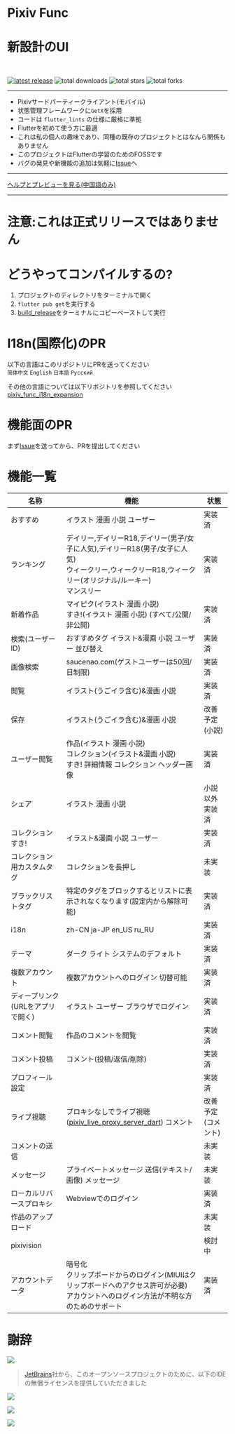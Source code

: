 # Pixiv Func

# 新設計のUI

<br/>

[![latest release](https://img.shields.io/github/release/git-xiaocao/pixiv_func_mobile?label=latest%20release)](https://github.com/xiao-cao-x/pixiv_func_mobile/releases/latest)
![total downloads](https://img.shields.io/github/downloads/git-xiaocao/pixiv_func_mobile/total.svg?label=total%20downloads)
![total stars](https://img.shields.io/github/stars/git-xiaocao/pixiv_func_mobile?label=total%20stars)
![total forks](https://img.shields.io/github/forks/git-xiaocao/pixiv_func_mobile?label=total%20forks)

---

- Pixivサードパーティークライアント(モバイル)
- 状態管理フレームワークに`GetX`を採用
- コードは `flutter_lints` の仕様に厳格に準拠
- Flutterを初めて使う方に最適
- これは私の個人の趣味であり、同種の既存のプロジェクトとはなんら関係もありません
- このプロジェクトはFlutterの学習のためのFOSSです
- バグの発見や新機能の追加は気軽に[Issue](https://github.com/git-xiaocao/pixiv_func_mobile/issues/new)へ

---

[ヘルプとプレビューを見る(中国語のみ)](https://pixiv.xiaocao.moe/#/pixiv-func/mobile)

<!-- [QQグループ755467833](https://jq.qq.com/?_wv=1027&k=HHuqfLxy) -->

---

# 注意:これは正式リリースではありません

# どうやってコンパイルするの?

1. プロジェクトのディレクトリをターミナルで開く
2. `flutter pub get`を実行する
3. [build_release](./build_release)をターミナルにコピーペーストして実行

# I18n(国際化)のPR
以下の言語はこのリポジトリにPRを送ってください  
`简体中文` `English` `日本語` `Русский` 

その他の言語については以下リポジトリを参照してください  
[pixiv_func_i18n_expansion](https://github.com/git-xiaocao/pixiv_func_i18n_expansion)


# 機能面のPR

まず[Issue](https://github.com/git-xiaocao/pixiv_func_mobile/issues/new)を送ってから、PRを提出してください

# 機能一覧

| 名称 | 機能 | 状態 |
| - | - | - |
| おすすめ | イラスト 漫画 小説 ユーザー | 実装済 |
| ランキング | デイリー,デイリーR18,デイリー(男子/女子に人気),デイリーR18(男子/女子に人気) <br> ウィークリー,ウィークリーR18,ウィークリー(オリジナル/ルーキー) <br> マンスリー | 実装済 |
| 新着作品 | マイピク(イラスト 漫画 小説) <br> すき!(イラスト 漫画 小説) (すべて/公開/非公開) | 実装済 |
| 検索(ユーザーID) | おすすめタグ イラスト&漫画 小説 ユーザー 並び替え | 実装済 |
| 画像検索 | saucenao.com(ゲストユーザーは50回/日制限) | 実装済 |
| 閲覧 | イラスト(うごイラ含む)&漫画 小説 | 実装済 |
| 保存 | イラスト(うごイラ含む)&漫画 小説 | 改善予定(小説) |
| ユーザー閲覧 | 作品(イラスト 漫画 小説) <br> コレクション(イラスト&漫画 小説) <br> すき! 詳細情報 コレクション ヘッダー画像 | 実装済 |
| シェア | イラスト 漫画 小説 | 小説以外実装済 |
| コレクション すき! | イラスト&漫画 小説 ユーザー | 実装済 |
| コレクション用カスタムタグ | コレクションを長押し | 未実装 |
| ブラックリストタグ | 特定のタグをブロックするとリストに表示されなくなります(設定内から解除可能) | 実装済 |
| i18n | zh-CN ja-JP en_US ru_RU | 実装済 |
| テーマ | ダーク ライト システムのデフォルト | 実装済 |
| 複数アカウント | 複数アカウントへのログイン 切替可能 | 実装済 |
| ディープリンク(URLをアプリで開く) | イラスト ユーザー ブラウザでログイン | 実装済 |
| コメント閲覧 | 作品のコメントを閲覧 | 実装済 |
| コメント投稿 | コメント(投稿/返信/削除) | 実装済 |
| プロフィール設定 |  | 実装済 |
| ライブ視聴 | プロキシなしでライブ視聴([pixiv_live_proxy_server_dart](https://github.com/git-xiaocao/pixiv_live_proxy_server_dart)) コメント | 改善予定(コメント) |
| コメントの送信 |  | 未実装 |
| メッセージ | プライベートメッセージ 送信(テキスト/画像) メッセージ | 未実装 |
| ローカルリバースプロキシ | Webviewでのログイン | 実装済 |
| 作品のアップロード |  | 未実装 |
| pixivision |  | 検討中 |
| アカウントデータ | 暗号化 <br> クリップボードからのログイン(MIUIはクリップボードへのアクセス許可が必要) <br> アカウントへのログイン方法が不明な方のためのサポート | 実装済 |


# 謝辞

[![](https://resources.jetbrains.com/storage/products/company/brand/logos/jb_beam.svg)](https://www.jetbrains.com/?from=git-xiaocao/pixiv_func_mobile)

> [JetBrains](https://www.jetbrains.com/?from=git-xiaocao/pixiv_func_mobile)社から、このオープンソースプロジェクトのために、以下のIDEの無償ライセンスを提供していただきました

[![](https://resources.jetbrains.com/storage/products/company/brand/logos/IntelliJ_IDEA.svg)](https://www.jetbrains.com/idea/?from=git-xiaocao/pixiv_func_mobile)

[![](https://resources.jetbrains.com/storage/products/company/brand/logos/GoLand.svg)](https://www.jetbrains.com/go/?from=git-xiaocao/pixiv_func_mobile)

[![](https://resources.jetbrains.com/storage/products/company/brand/logos/DataGrip.svg)](https://www.jetbrains.com/datagrip/?from=git-xiaocao/pixiv_func_mobile)  



